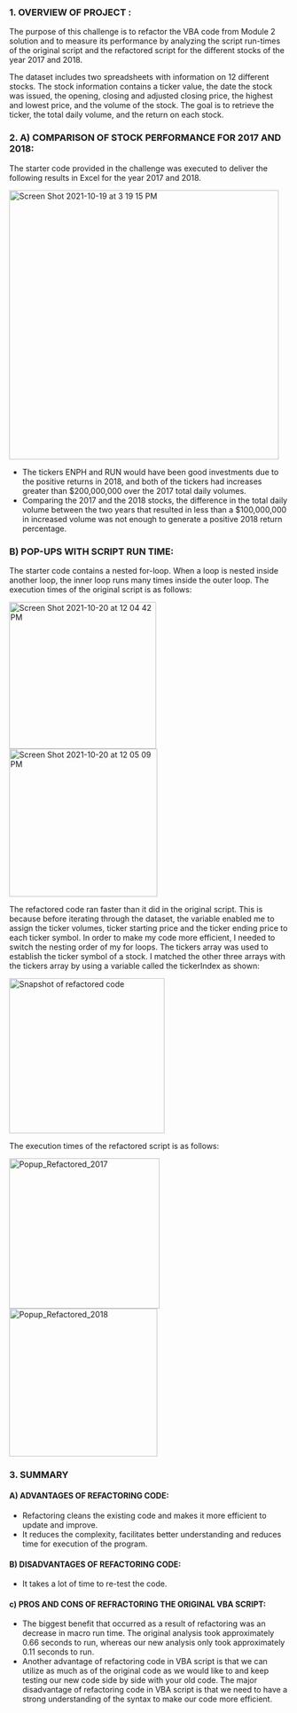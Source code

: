 ### 1. OVERVIEW OF PROJECT : 
The purpose of this challenge is to refactor the VBA code from Module 2 solution and to measure its performance by analyzing the script run-times of the original    script and the refactored script for the different stocks of the year 2017 and 2018.       

The dataset includes two spreadsheets with information on 12 different stocks. The stock information contains a ticker value, the date the stock was issued, the opening, closing and adjusted closing price, the highest and lowest price, and the volume of the stock. The goal is to retrieve the ticker, the total daily volume, and the return on each stock.

### 2. A) COMPARISON OF STOCK PERFORMANCE FOR 2017 AND 2018:
The starter code provided in the challenge was executed to deliver the following results in Excel for the year 2017 and 2018.

<img width="486" alt="Screen Shot 2021-10-19 at 3 19 15 PM" src="https://user-images.githubusercontent.com/91294352/137976687-822c82dc-cf00-43c5-830b-5654949612f2.png">

* The tickers ENPH and RUN would have been good investments due to the positive returns in 2018, and both of the tickers had increases greater than         $200,000,000 over the 2017 total daily volumes.
* Comparing the 2017 and the 2018 stocks, the difference in the total daily volume between the two years that resulted in less than a $100,000,000 in increased       volume was not enough to generate a positive 2018 return percentage. 

### B) POP-UPS WITH SCRIPT RUN TIME:
The starter code contains a nested for-loop. When a loop is nested inside another loop, the inner loop runs many times inside the outer loop. The execution times of the original script is as follows:

<img width="265" alt="Screen Shot 2021-10-20 at 12 04 42 PM" src="https://user-images.githubusercontent.com/91294352/138129929-3d27ab5c-c16d-41db-a78c-2ef7f5bb8ba2.png">      <img width="267" alt="Screen Shot 2021-10-20 at 12 05 09 PM" src="https://user-images.githubusercontent.com/91294352/138129960-6749dd9b-c96e-4c92-aa53-ec9b0f0aa01d.png">

The refactored code ran faster than it did in the original script. This is because before iterating through the dataset, the variable enabled me to assign the ticker volumes, ticker starting price and the ticker ending price to each ticker symbol. In order to make my code more efficient, I needed to switch the nesting order of my for loops. The tickers array was used to establish the ticker symbol of a stock. I matched the other three arrays with the tickers array by using a variable called the tickerIndex as shown:

<img width="280" alt="Snapshot of refactored code" src="https://user-images.githubusercontent.com/91294352/138156868-d549429b-d9eb-447a-bc71-1ce96ab3c140.png">

The execution times of the refactored script is as follows:

 <img width="271" alt="Popup_Refactored_2017" src="https://user-images.githubusercontent.com/91294352/138137238-97226031-37a8-4e10-a56b-e07bb63785ae.png"> <img width="267" alt="Popup_Refactored_2018" src="https://user-images.githubusercontent.com/91294352/138133538-5394702a-85e9-4574-a794-607746b2bb04.png">

### 3. SUMMARY
#### A) ADVANTAGES OF REFACTORING CODE:
* Refactoring cleans the existing code and makes it more efficient to update and improve.
* It reduces the complexity, facilitates better understanding and reduces time for execution of the program. 

#### B) DISADVANTAGES OF REFACTORING CODE:
* It takes a lot of time to re-test the code. 

#### c) PROS AND CONS OF REFRACTORING THE ORIGINAL VBA SCRIPT:
* The biggest benefit that occurred as a result of refactoring was an decrease in macro run time. The original analysis took approximately 0.66 seconds to run, whereas our new analysis only took approximately 0.11 seconds to run.
* Another advantage of refactoring code in VBA script is that we can utilize as much as of the original code as we would like to and keep testing our new code side by side with your old code. The major disadvantage of refactoring code in VBA script is that we need to have a strong understanding of the syntax to make our code more efficient.
